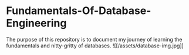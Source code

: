# Fundamentals-Of-Database-Engineering
The purpose of this repository is to document my journey of learning the fundamentals and nitty-gritty of databases.
![[/assets/database-img.jpg]]
